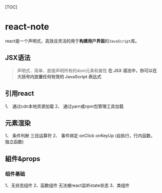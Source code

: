 [TOC]

# react-note
react是一个声明式，高效且灵活的用于**构建用户界面**的`JavaScript`库。

## JSX语法
> 声明式、简单、直接声明所有的dom元素和属性 **在 JSX 语法中，你可以在大括号内放置任何有效的 JavaScript 表达式**

## 引用react
1、 通过cdn本地资源加载
2、 通过yarn或npm包管理工具加载

## 元素渲染
1、 条件判断 三目运算符
2、 事件绑定 onClick onKeyUp  (自执行，行内函数，独立函数)

## 組件&props

### 组件基础
1、无状态组件
2、函数组件 无法被react监听state状态
3、类组件 

































